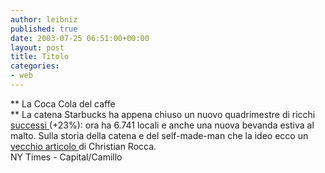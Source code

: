 ```yaml
---
author: leibniz
published: true
date: 2003-07-25 06:51:00+00:00
layout: post
title: Titolo
categories:
- web
---
```


   ** La Coca Cola del caffe   
** La catena Starbucks ha appena chiuso un nuovo quadrimestre di ricchi  [ successi ](http://www.nytimes.com/2003/07/25/business/25JAVA.html?ex=1059796800&en=f0fe5a5802b7c550&ei=5062&partner=GOOGLE)(+23%): ora ha 6.741 locali e anche una nuova bevanda estiva al malto. Sulla storia della catena e del self-made-man che la ideo ecco un  [ vecchio articolo ](http://www.wittgenstein.it/cr/starbucks.html)di Christian Rocca.   
  NY Times - Capital/Camillo
